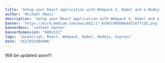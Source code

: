 ```yaml
---
title: 'Setup your React application with Webpack 4, Babel and a Nodejs server (PART 2)'
author: 'Michael Obasi'
description: 'Setup your React application with Webpack 4, Babel and a Nodejs server (PART 2)'
banner: 'https://miro.medium.com/max/682/1*_Kdk6tVKObNeAdTIm7fs3Q.png'
bannerDesc: 'content banner'
bannerDimension: "680x512"
tags: 'JavaScript, React, Webpack, Babel, Nodejs, Express'
date: '1617031984406'
---
```


Will be updated soon!!!
